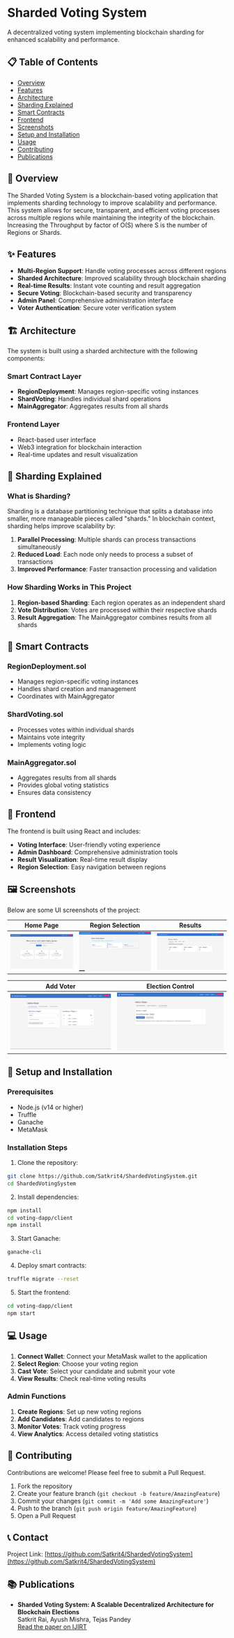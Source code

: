 # Sharded Voting System

A decentralized voting system implementing blockchain sharding for enhanced scalability and performance.

## 📋 Table of Contents
- [Overview](#overview)
- [Features](#features)
- [Architecture](#architecture)
- [Sharding Explained](#sharding-explained)
- [Smart Contracts](#smart-contracts)
- [Frontend](#frontend)
- [Screenshots](#screenshots)
- [Setup and Installation](#setup-and-installation)
- [Usage](#usage)
- [Contributing](#contributing)
- [Publications](#publications)

## 🌟 Overview

The Sharded Voting System is a blockchain-based voting application that implements sharding technology to improve scalability and performance. This system allows for secure, transparent, and efficient voting processes across multiple regions while maintaining the integrity of the blockchain. Increasing the Throughput by factor of O(S) where S is the number of Regions or Shards.

## ✨ Features

- **Multi-Region Support**: Handle voting processes across different regions
- **Sharded Architecture**: Improved scalability through blockchain sharding
- **Real-time Results**: Instant vote counting and result aggregation
- **Secure Voting**: Blockchain-based security and transparency
- **Admin Panel**: Comprehensive administration interface
- **Voter Authentication**: Secure voter verification system

## 🏗 Architecture

The system is built using a sharded architecture with the following components:

### Smart Contract Layer
- **RegionDeployment**: Manages region-specific voting instances
- **ShardVoting**: Handles individual shard operations
- **MainAggregator**: Aggregates results from all shards

### Frontend Layer
- React-based user interface
- Web3 integration for blockchain interaction
- Real-time updates and result visualization

## 🔄 Sharding Explained

### What is Sharding?
Sharding is a database partitioning technique that splits a database into smaller, more manageable pieces called "shards." In blockchain context, sharding helps improve scalability by:

1. **Parallel Processing**: Multiple shards can process transactions simultaneously
2. **Reduced Load**: Each node only needs to process a subset of transactions
3. **Improved Performance**: Faster transaction processing and validation

### How Sharding Works in This Project
1. **Region-based Sharding**: Each region operates as an independent shard
2. **Vote Distribution**: Votes are processed within their respective shards
3. **Result Aggregation**: The MainAggregator combines results from all shards

## 📜 Smart Contracts

### RegionDeployment.sol
- Manages region-specific voting instances
- Handles shard creation and management
- Coordinates with MainAggregator

### ShardVoting.sol
- Processes votes within individual shards
- Maintains vote integrity
- Implements voting logic

### MainAggregator.sol
- Aggregates results from all shards
- Provides global voting statistics
- Ensures data consistency

## 🎨 Frontend

The frontend is built using React and includes:

- **Voting Interface**: User-friendly voting experience
- **Admin Dashboard**: Comprehensive administration tools
- **Result Visualization**: Real-time result display
- **Region Selection**: Easy navigation between regions

## 🖼 Screenshots

Below are some UI screenshots of the project:

| Home Page | Region Selection | Results |
|-----------|------------------|---------|
| ![Home](voting-dapp/screenshots/Home.png.png) | ![Region](voting-dapp/screenshots/VotingRegion.png.png) | ![Results](voting-dapp/screenshots/Result.png.png) |

| Add Voter | Election Control |
|-------------|------------------|
| ![Add Voter](voting-dapp/screenshots/AddVoter.png.png) | ![Election Control](voting-dapp/screenshots/ElectionControl.png.png) |

## 🚀 Setup and Installation

### Prerequisites
- Node.js (v14 or higher)
- Truffle
- Ganache
- MetaMask

### Installation Steps

1. Clone the repository:
```bash
git clone https://github.com/Satkrit4/ShardedVotingSystem.git
cd ShardedVotingSystem
```

2. Install dependencies:
```bash
npm install
cd voting-dapp/client
npm install
```

3. Start Ganache:
```bash
ganache-cli
```

4. Deploy smart contracts:
```bash
truffle migrate --reset
```

5. Start the frontend:
```bash
cd voting-dapp/client
npm start
```

## 💻 Usage

1. **Connect Wallet**: Connect your MetaMask wallet to the application
2. **Select Region**: Choose your voting region
3. **Cast Vote**: Select your candidate and submit your vote
4. **View Results**: Check real-time voting results

### Admin Functions
1. **Create Regions**: Set up new voting regions
2. **Add Candidates**: Add candidates to regions
3. **Monitor Votes**: Track voting progress
4. **View Analytics**: Access detailed voting statistics

## 🤝 Contributing

Contributions are welcome! Please feel free to submit a Pull Request.

1. Fork the repository
2. Create your feature branch (`git checkout -b feature/AmazingFeature`)
3. Commit your changes (`git commit -m 'Add some AmazingFeature'`)
4. Push to the branch (`git push origin feature/AmazingFeature`)
5. Open a Pull Request

## 📞 Contact

Project Link: [https://github.com/Satkrit4/ShardedVotingSystem](https://github.com/Satkrit4/ShardedVotingSystem)

## 📚 Publications

- **Sharded Voting System: A Scalable Decentralized Architecture for Blockchain Elections**  
  Satkrit Rai, Ayush Mishra, Tejas Pandey  
  [Read the paper on IJIRT](https://ijirt.org/Article?manuscript=175978) 
